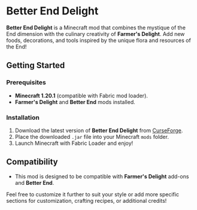 # Better End Delight  

**Better End Delight** is a Minecraft mod that combines the mystique of the End dimension with the culinary creativity of **Farmer's Delight**. Add new foods, decorations, and tools inspired by the unique flora and resources of the End!  


## Getting Started  
### Prerequisites  
- **Minecraft 1.20.1** (compatible with Fabric mod loader).  
- **Farmer's Delight** and **Better End** mods installed.  

### Installation  
1. Download the latest version of **Better End Delight** from [CurseForge](https://www.curseforge.com/minecraft/mc-mods/betterenddelight).  
2. Place the downloaded `.jar` file into your Minecraft `mods` folder.  
3. Launch Minecraft with Fabric Loader and enjoy!  

## Compatibility  
- This mod is designed to be compatible with **Farmer's Delight** add-ons and **Better End**.  

Feel free to customize it further to suit your style or add more specific sections for customization, crafting recipes, or additional credits!
